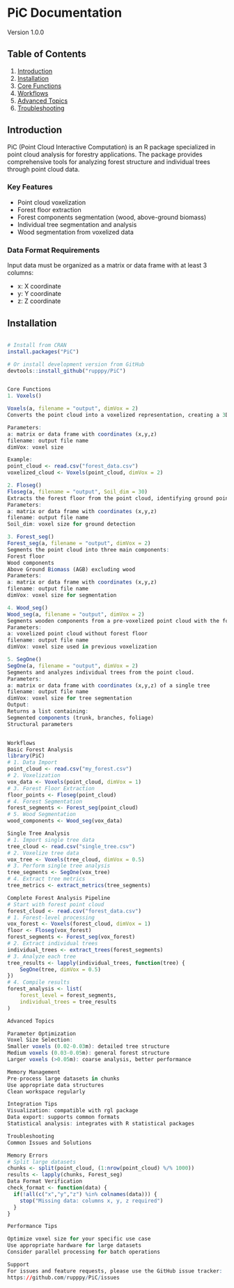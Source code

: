 # PiC Documentation

Version 1.0.0

## Table of Contents
1. [Introduction](#introduction)
2. [Installation](#installation)
3. [Core Functions](#core-functions)
4. [Workflows](#workflows)
5. [Advanced Topics](#advanced-topics) 
6. [Troubleshooting](#troubleshooting)

## Introduction
PiC (Point Cloud Interactive Computation) is an R package specialized in point cloud analysis for forestry applications. The package provides comprehensive tools for analyzing forest structure and individual trees through point cloud data.

### Key Features
- Point cloud voxelization
- Forest floor extraction
- Forest components segmentation (wood, above-ground biomass)
- Individual tree segmentation and analysis
- Wood segmentation from voxelized data

### Data Format Requirements
Input data must be organized as a matrix or data frame with at least 3 columns:
- x: X coordinate
- y: Y coordinate
- z: Z coordinate

## Installation
```R

# Install from CRAN
install.packages("PiC")

# Or install development version from GitHub
devtools::install_github("rupppy/PiC")


Core Functions
1. Voxels()

Voxels(a, filename = "output", dimVox = 2)
Converts the point cloud into a voxelized representation, creating a 3D grid where each voxel represents a portion of the space containing points.

Parameters:
a: matrix or data frame with coordinates (x,y,z)
filename: output file name
dimVox: voxel size

Example:
point_cloud <- read.csv("forest_data.csv")
voxelized_cloud <- Voxels(point_cloud, dimVox = 2)

2. Floseg()
Floseg(a, filename = "output", Soil_dim = 30)
Extracts the forest floor from the point cloud, identifying ground points and creating a digital terrain model.
Parameters:
a: matrix or data frame with coordinates (x,y,z)
filename: output file name
Soil_dim: voxel size for ground detection

3. Forest_seg()
Forest_seg(a, filename = "output", dimVox = 2)
Segments the point cloud into three main components:
Forest floor
Wood components
Above Ground Biomass (AGB) excluding wood
Parameters:
a: matrix or data frame with coordinates (x,y,z)
filename: output file name
dimVox: voxel size for segmentation

4. Wood_seg()
Wood_seg(a, filename = "output", dimVox = 2)
Segments wooden components from a pre-voxelized point cloud with the forest floor removed.
Parameters:
a: voxelized point cloud without forest floor
filename: output file name
dimVox: voxel size used in previous voxelization

5. SegOne()
SegOne(a, filename = "output", dimVox = 2)
Segments and analyzes individual trees from the point cloud.
Parameters:
a: matrix or data frame with coordinates (x,y,z) of a single tree
filename: output file name
dimVox: voxel size for tree segmentation
Output:
Returns a list containing:
Segmented components (trunk, branches, foliage)
Structural parameters


Workflows
Basic Forest Analysis
library(PiC)
# 1. Data Import
point_cloud <- read.csv("my_forest.csv")
# 2. Voxelization
vox_data <- Voxels(point_cloud, dimVox = 1)
# 3. Forest Floor Extraction
floor_points <- Floseg(point_cloud)
# 4. Forest Segmentation
forest_segments <- Forest_seg(point_cloud)
# 5. Wood Segmentation
wood_components <- Wood_seg(vox_data)

Single Tree Analysis
# 1. Import single tree data
tree_cloud <- read.csv("single_tree.csv")
# 2. Voxelize tree data
vox_tree <- Voxels(tree_cloud, dimVox = 0.5)
# 3. Perform single tree analysis
tree_segments <- SegOne(vox_tree)
# 4. Extract tree metrics
tree_metrics <- extract_metrics(tree_segments)

Complete Forest Analysis Pipeline
# Start with forest point cloud
forest_cloud <- read.csv("forest_data.csv")
# 1. Forest-level processing
vox_forest <- Voxels(forest_cloud, dimVox = 1)
floor <- Floseg(vox_forest)
forest_segments <- Forest_seg(vox_forest)
# 2. Extract individual trees
individual_trees <- extract_trees(forest_segments)
# 3. Analyze each tree
tree_results <- lapply(individual_trees, function(tree) {
    SegOne(tree, dimVox = 0.5)
})
# 4. Compile results
forest_analysis <- list(
    forest_level = forest_segments,
    individual_trees = tree_results
)

Advanced Topics

Parameter Optimization
Voxel Size Selection:
Smaller voxels (0.02-0.03m): detailed tree structure
Medium voxels (0.03-0.05m): general forest structure
Larger voxels (>0.05m): coarse analysis, better performance

Memory Management
Pre-process large datasets in chunks
Use appropriate data structures
Clean workspace regularly

Integration Tips
Visualization: compatible with rgl package
Data export: supports common formats
Statistical analysis: integrates with R statistical packages

Troubleshooting
Common Issues and Solutions

Memory Errors
# Split large datasets
chunks <- split(point_cloud, (1:nrow(point_cloud) %/% 1000))
results <- lapply(chunks, Forest_seg)
Data Format Verification
check_format <- function(data) {
  if(!all(c("x","y","z") %in% colnames(data))) {
    stop("Missing data: columns x, y, z required")
  }
}

Performance Tips

Optimize voxel size for your specific use case
Use appropriate hardware for large datasets
Consider parallel processing for batch operations

Support
For issues and feature requests, please use the GitHub issue tracker:
https://github.com/rupppy/PiC/issues

